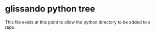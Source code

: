 glissando python tree
=========

This file exists at this point to allow the python directory to be added to a repo.

